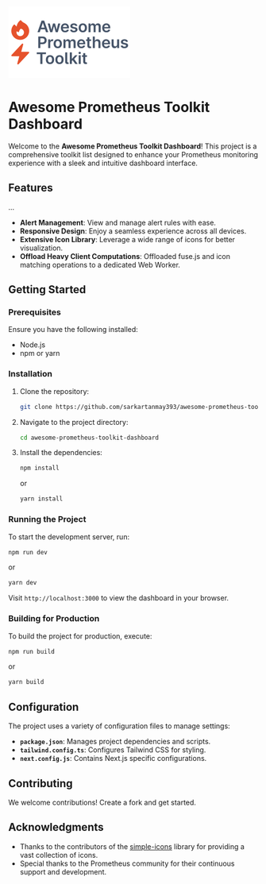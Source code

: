 ![Project Logo](public/logo.svg)
# Awesome Prometheus Toolkit Dashboard


Welcome to the **Awesome Prometheus Toolkit Dashboard**! This project is a comprehensive toolkit list designed to enhance your Prometheus monitoring experience with a sleek and intuitive dashboard interface.

## Features
...
<!-- - **Real-time Monitoring**: Visualize and track your Prometheus metrics in real-time. -->
<!-- - **Customizable Themes**: Switch between light and dark modes to suit your preference. -->
- **Alert Management**: View and manage alert rules with ease.
- **Responsive Design**: Enjoy a seamless experience across all devices.
- **Extensive Icon Library**: Leverage a wide range of icons for better visualization.
- **Offload Heavy Client Computations**: Offloaded fuse.js and icon matching operations to a dedicated Web Worker.

## Getting Started

### Prerequisites

Ensure you have the following installed:

- Node.js
- npm or yarn

### Installation

1. Clone the repository:

   ```bash
   git clone https://github.com/sarkartanmay393/awesome-prometheus-toolkit-dashboard.git
   ```

2. Navigate to the project directory:

   ```bash
   cd awesome-prometheus-toolkit-dashboard
   ```

3. Install the dependencies:

   ```bash
   npm install
   ```

   or

   ```bash
   yarn install
   ```

### Running the Project

To start the development server, run:

```bash
npm run dev
```
or
```bash
yarn dev
```


Visit `http://localhost:3000` to view the dashboard in your browser.

### Building for Production

To build the project for production, execute:

```bash
npm run build
```
or
```bash
yarn build
```


## Configuration

The project uses a variety of configuration files to manage settings:

- **`package.json`**: Manages project dependencies and scripts.
- **`tailwind.config.ts`**: Configures Tailwind CSS for styling.
- **`next.config.js`**: Contains Next.js specific configurations.

## Contributing

We welcome contributions! Create a fork and get started.
<!-- Please read our [Contributing Guidelines](CONTRIBUTING.md) for more details. -->


## Acknowledgments

- Thanks to the contributors of the [simple-icons](https://github.com/simple-icons/simple-icons) library for providing a vast collection of icons.
- Special thanks to the Prometheus community for their continuous support and development.